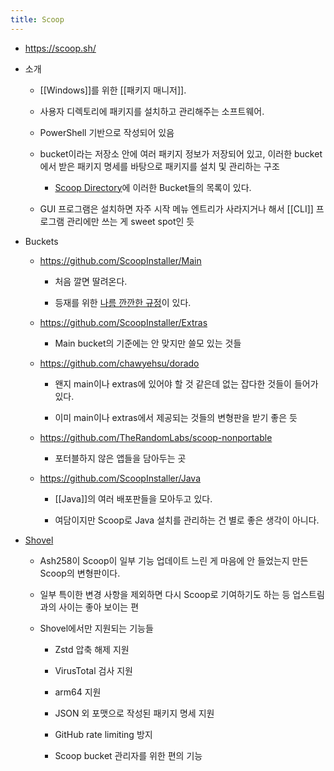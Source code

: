 ```yaml
---
title: Scoop
---
```


- https://scoop.sh/

- 소개
	 - [[Windows]]를 위한 [[패키지 매니저]].

	 - 사용자 디렉토리에 패키지를 설치하고 관리해주는 소프트웨어.

	 - PowerShell 기반으로 작성되어 있음

	 - bucket이라는 저장소 안에 여러 패키지 정보가 저장되어 있고, 이러한 bucket에서 받은 패키지 명세를 바탕으로 패키지를 설치 및 관리하는 구조
		 - [Scoop Directory](https://rasa.github.io/scoop-directory/)에 이러한 Bucket들의 목록이 있다.

	 - GUI 프로그램은 설치하면 자주 시작 메뉴 엔트리가 사라지거나 해서 [[CLI]] 프로그램 관리에만 쓰는 게 sweet spot인 듯

- Buckets
	 - https://github.com/ScoopInstaller/Main
		 - 처음 깔면 딸려온다.

		 - 등재를 위한 [나름 깐깐한 규정](https://github.com/ScoopInstaller/Scoop/wiki/Criteria-for-including-apps-in-the-main-bucket)이 있다.

	 - https://github.com/ScoopInstaller/Extras
		 - Main bucket의 기준에는 안 맞지만 쓸모 있는 것들

	 - https://github.com/chawyehsu/dorado
		 - 왠지 main이나 extras에 있어야 할 것 같은데 없는 잡다한 것들이 들어가 있다.

		 - 이미 main이나 extras에서 제공되는 것들의 변형판을 받기 좋은 듯

	 - https://github.com/TheRandomLabs/scoop-nonportable
		 - 포터블하지 않은 앱들을 담아두는 곳

	 - https://github.com/ScoopInstaller/Java
		 - [[Java]]의 여러 배포판들을 모아두고 있다.

		 - 여담이지만 Scoop로 Java 설치를 관리하는 건 별로 좋은 생각이 아니다.

- [Shovel](https://github.com/Ash258/Scoop-Core)
	 - Ash258이 Scoop이 일부 기능 업데이트 느린 게 마음에 안 들었는지 만든 Scoop의 변형판이다.

	 - 일부 특이한 변경 사항을 제외하면 다시 Scoop로 기여하기도 하는 등 업스트림과의 사이는 좋아 보이는 편

	 - Shovel에서만 지원되는 기능들
		 - Zstd 압축 해제 지원

		 - VirusTotal 검사 지원

		 - arm64 지원

		 - JSON 외 포맷으로 작성된 패키지 명세 지원

		 - GitHub rate limiting 방지

		 - Scoop bucket 관리자를 위한 편의 기능
